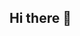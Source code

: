 ## Hi there 👋

<!--
**MMargarito/MMargarito** is a ✨ _special_ ✨ repository because its `README.md` (this file) appears on your GitHub profile.

Here are some ideas to get you started:

- 🔭 I’m currently working on becoming an ML/AI Engineer
- 🌱 I’m currently learning the foundations of data and programming for AI
- 📫 How to reach me: Email: Manuel.Margarito94@gmail.com
- ⚡ Fun fact: I am a twin. My brother and I are 1 minute apart and I am the older twin.
